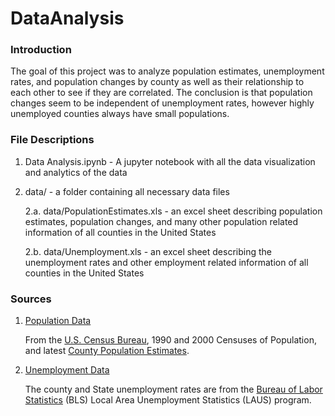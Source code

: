 # DataAnalysis

### Introduction

The goal of this project was to analyze population estimates, unemployment rates, and population changes by county as well as their relationship to each other to see if they are correlated. The conclusion is that population changes seem to be independent of unemployment rates, however highly unemployed counties always have small populations.

### File Descriptions

1. Data Analysis.ipynb - A jupyter notebook with all the data visualization and analytics of the data

2. data/ - a folder containing all necessary data files
  
    2.a. data/PopulationEstimates.xls - an excel sheet describing population estimates, population changes, and many other population related information of all counties in the United States
  
    2.b. data/Unemployment.xls - an excel sheet describing the unemployment rates and other employment related information of all counties in the United States
  

### Sources

1. [Population Data](https://www.ers.usda.gov/data-products/county-level-data-sets/download-data/)
    
    From the [U.S. Census Bureau](https://www.census.gov/), 1990 and 2000 Censuses of Population, and latest [County Population Estimates](https://www.census.gov/programs-surveys/popest.html).
    
2. [Unemployment Data](https://www.ers.usda.gov/data-products/county-level-data-sets/download-data/)
    
    The county and State unemployment rates are from the [Bureau of Labor Statistics](https://www.bls.gov/lau/) (BLS) Local Area Unemployment Statistics (LAUS) program. 
